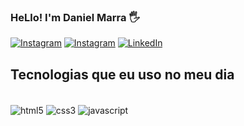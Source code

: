 

### HeLlo! I'm Daniel Marra 🖐️

[![Instagram](https://img.shields.io/badge/Instagram-E4405F?style=for-the-badge&logo=instagram&logoColor=white
)](https://instagram.com/daniel.kkzk)
[![Instagram](https://img.shields.io/badge/Gmail-D14836?style=for-the-badge&logo=gmail&logoColor=white
)](https://mail.google.com/inbox/marradaniel4@gmail.com)
[![LinkedIn](https://img.shields.io/badge/LinkedIn-0077B5?style=for-the-badge&logo=linkedin&logoColor=white
)](https://linkedin.com/in/daniel-marra-797507223)


## Tecnologias que eu uso no meu dia

<div style="display: inline_block"><br/>
    <img align="center" alt="html5" src="https://img.shields.io/badge/HTML5-E34F26?style=for-the-badge&logo=html5&logoColor=white" />
    <img align="center" alt="css3" src="https://img.shields.io/badge/CSS3-1572B6?style=for-the-badge&logo=css3&logoColor=white"/>
    <img align="center" alt="javascript" src="https://img.shields.io/badge/JavaScript-F7DF1E?style=for-the-badge&logo=javascript&logoColor=black"/>
</div>

